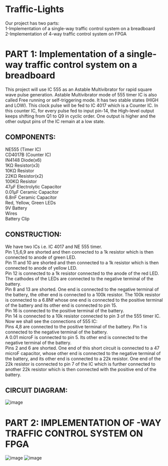 # Traffic-Lights
Our project has two parts:  
1-Implementation of a single-way traffic control system on a breadboard  
2-Implementation of 4-way traffic control system on FPGA

# PART 1: Implementation of a single-way traffic control system on a breadboard
This project will use IC 555 as an Astable Multivibrator for rapid square wave pulse generation. Astable Multivibrator mode of 555 timer IC is also called Free running or self-triggering mode. It has two stable states (HIGH and LOW). This clock pulse will be fed to IC 4017 which is a Counter IC. In this counter IC, for every pulse fed to input pin-14, the High-level output keeps shifting from Q1 to Q9 in cyclic order.
One output is higher and the other output pins of the IC remain at a low state.

## COMPONENTS:
NE555 (Timer IC)  
CD4017B (Counter IC)  
IN4148 Diode(x6)  
1KΩ Resistor(x3)  
10KΩ Resistor  
22KΩ Resistor(x2)  
100KΩ Resistor  
47µF Electrolytic Capacitor  
0.01µF Ceramic Capacitor  
6.8nF Ceramic Capacitor  
Red, Yellow, Green LEDs  
9V Battery  
Wires  
Battery Clip

## CONSTRUCTION:
We have two ICs i.e. IC 4017 and NE 555 timer.  
Pin 1,5,6,9 are shorted and then connected to a 1k resistor which is then connected to anode of green LED.   
Pin 11 and 10 are shorted and then connected to a 1k resistor which is then connected to anode of yellow LED.   
Pin 12 is connected to a 1k resistor connected to the anode of the red LED.  
The cathodes of the LEDs are connected to the negative terminal of the battery.  
Pin 8 and 13 are shorted. One end is connected to the negative terminal of the battery, the other end is connected to a 100k resistor. The 100k resistor is connected to a 6.8Nf whose one end is connected to the positive terminal of the battery and its other end is connected to pin 15.  
Pin 16 is connected to the positive terminal of the battery.  
Pin 14 is connected to a 10k resistor connected to pin 3 of the 555 timer IC.  
Now we shall see the connections of 555 IC:  
Pins 4,8 are connected to the positive terminal of the battery. Pin 1 is connected to the negative terminal of the battery.  
A 0.01 microF is connected to pin 5. Its other end is connected to the negative terminal of the battery.  
Pins 2 and 6 are shorted. One end of this short circuit is connected to a 47 microF capacitor, whose other end is connected to the negative terminal of the battery, and its other end is connected to a 22k resistor. One end of the 22k resistor is connected to pin 7 of the IC which is further connected to another 22k resistor which is then connected with the positive end of the battery.

## CIRCUIT DIAGRAM:
![image](https://github.com/izmanaveed/Traffic-Lights-DLD/assets/59065717/03a6010b-268b-42bd-a8ea-a3d089108e73)


# PART 2: IMPLEMENTATION OF -WAY TRAFFIC CONTROL SYSTEM ON FPGA
![image](https://github.com/izmanaveed/Traffic-Lights-DLD/assets/59065717/734b8d83-709b-4cfe-8f72-f14eff195dad)
![image](https://github.com/izmanaveed/Traffic-Lights-DLD/assets/59065717/f9a4a062-a064-4799-b713-919a26943eaf)



